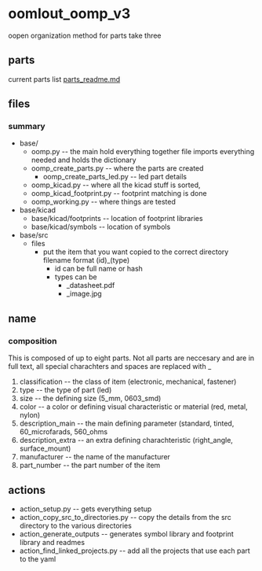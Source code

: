 # oomlout_oomp_v3
oopen organization method for parts take three

## parts
current parts list [parts_readme.md](readme_parts.md)

## files

### summary

* base/
  * oomp.py -- the main hold everything together file imports everything needed and holds the dictionary
  * oomp_create_parts.py -- where the parts are created 
    * oomp_create_parts_led.py -- led part details
  * oomp_kicad.py -- where all the kicad stuff is sorted,
   *  oomp_kicad_footprint.py -- footprint matching is done
  * oomp_working.py -- where things are tested
* base/kicad
  * base/kicad/footprints -- location of footprint libraries
  * base/kicad/symbols -- location of symbols
* base/src
  * files
    * put the item that you want copied to the correct directory filename format (id)_(type)
      * id can be full name or hash
      * types can be
        * _datasheet.pdf
        * _image.jpg



## name

### composition

This is composed of up to eight parts. Not all parts are neccesary and are in full text, all special charachters and spaces are replaced with _

1. classification -- the class of item (electronic, mechanical, fastener)
1. type -- the type of part (led)
2. size -- the defining size (5_mm, 0603_smd)
3. color -- a color or defining visual characteristic or material (red, metal, nylon)
4. description_main -- the main defining parameter (standard, tinted, 60_microfarads, 560_ohms
5. description_extra -- an extra defining charachteristic (right_angle, surface_mount)
6. manufacturer -- the name of the manufacturer
7. part_number -- the part number of the item

## actions

* action_setup.py -- gets everything setup
* action_copy_src_to_directories.py -- copy the details from the src directory to the various directories
* action_generate_outputs -- generates symbol library and footprint library and readmes
* action_find_linked_projects.py -- add all the projects that use each part to the yaml
